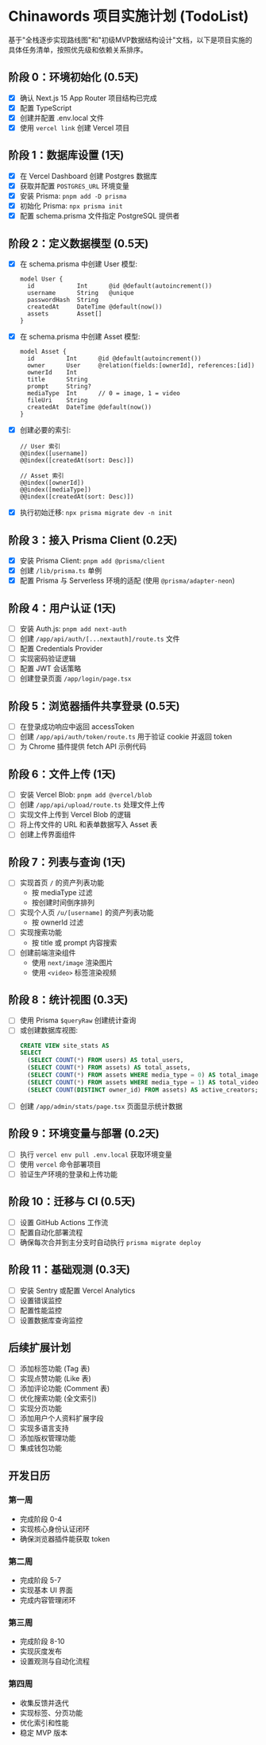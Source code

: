 # Chinawords 项目实施计划 (TodoList)

基于"全栈逐步实现路线图"和"初级MVP数据结构设计"文档，以下是项目实施的具体任务清单，按照优先级和依赖关系排序。

## 阶段 0：环境初始化 (0.5天)

- [x] 确认 Next.js 15 App Router 项目结构已完成
- [x] 配置 TypeScript
- [x] 创建并配置 .env.local 文件
- [x] 使用 `vercel link` 创建 Vercel 项目

## 阶段 1：数据库设置 (1天)

- [x] 在 Vercel Dashboard 创建 Postgres 数据库
- [x] 获取并配置 `POSTGRES_URL` 环境变量
- [x] 安装 Prisma: `pnpm add -D prisma`
- [x] 初始化 Prisma: `npx prisma init`
- [x] 配置 schema.prisma 文件指定 PostgreSQL 提供者

## 阶段 2：定义数据模型 (0.5天)

- [x] 在 schema.prisma 中创建 User 模型:
  ```
  model User {
    id            Int      @id @default(autoincrement())
    username      String   @unique
    passwordHash  String
    createdAt     DateTime @default(now())
    assets        Asset[]
  }
  ```
- [x] 在 schema.prisma 中创建 Asset 模型:
  ```
  model Asset {
    id         Int      @id @default(autoincrement())
    owner      User     @relation(fields:[ownerId], references:[id])
    ownerId    Int
    title      String
    prompt     String?
    mediaType  Int      // 0 = image, 1 = video
    fileUri    String
    createdAt  DateTime @default(now())
  }
  ```
- [x] 创建必要的索引:
  ```
  // User 索引
  @@index([username])
  @@index([createdAt(sort: Desc)])

  // Asset 索引
  @@index([ownerId])
  @@index([mediaType])
  @@index([createdAt(sort: Desc)])
  ```
- [x] 执行初始迁移: `npx prisma migrate dev -n init`

## 阶段 3：接入 Prisma Client (0.2天)

- [x] 安装 Prisma Client: `pnpm add @prisma/client`
- [x] 创建 `/lib/prisma.ts` 单例
- [x] 配置 Prisma 与 Serverless 环境的适配 (使用 `@prisma/adapter-neon`)

## 阶段 4：用户认证 (1天)

- [ ] 安装 Auth.js: `pnpm add next-auth`
- [ ] 创建 `/app/api/auth/[...nextauth]/route.ts` 文件
- [ ] 配置 Credentials Provider
- [ ] 实现密码验证逻辑
- [ ] 配置 JWT 会话策略
- [ ] 创建登录页面 `/app/login/page.tsx`

## 阶段 5：浏览器插件共享登录 (0.5天)

- [ ] 在登录成功响应中返回 accessToken
- [ ] 创建 `/app/api/auth/token/route.ts` 用于验证 cookie 并返回 token
- [ ] 为 Chrome 插件提供 fetch API 示例代码

## 阶段 6：文件上传 (1天)

- [ ] 安装 Vercel Blob: `pnpm add @vercel/blob`
- [ ] 创建 `/app/api/upload/route.ts` 处理文件上传
- [ ] 实现文件上传到 Vercel Blob 的逻辑
- [ ] 将上传文件的 URL 和表单数据写入 Asset 表
- [ ] 创建上传界面组件

## 阶段 7：列表与查询 (1天)

- [ ] 实现首页 `/` 的资产列表功能
  - 按 mediaType 过滤
  - 按创建时间倒序排列
- [ ] 实现个人页 `/u/[username]` 的资产列表功能
  - 按 ownerId 过滤
- [ ] 实现搜索功能
  - 按 title 或 prompt 内容搜索
- [ ] 创建前端渲染组件
  - 使用 `next/image` 渲染图片
  - 使用 `<video>` 标签渲染视频

## 阶段 8：统计视图 (0.3天)

- [ ] 使用 Prisma `$queryRaw` 创建统计查询
- [ ] 或创建数据库视图:
  ```sql
  CREATE VIEW site_stats AS
  SELECT
    (SELECT COUNT(*) FROM users) AS total_users,
    (SELECT COUNT(*) FROM assets) AS total_assets,
    (SELECT COUNT(*) FROM assets WHERE media_type = 0) AS total_images,
    (SELECT COUNT(*) FROM assets WHERE media_type = 1) AS total_videos,
    (SELECT COUNT(DISTINCT owner_id) FROM assets) AS active_creators;
  ```
- [ ] 创建 `/app/admin/stats/page.tsx` 页面显示统计数据

## 阶段 9：环境变量与部署 (0.2天)

- [ ] 执行 `vercel env pull .env.local` 获取环境变量
- [ ] 使用 `vercel` 命令部署项目
- [ ] 验证生产环境的登录和上传功能

## 阶段 10：迁移与 CI (0.5天)

- [ ] 设置 GitHub Actions 工作流
- [ ] 配置自动化部署流程
- [ ] 确保每次合并到主分支时自动执行 `prisma migrate deploy`

## 阶段 11：基础观测 (0.3天)

- [ ] 安装 Sentry 或配置 Vercel Analytics
- [ ] 设置错误监控
- [ ] 配置性能监控
- [ ] 设置数据库查询监控

## 后续扩展计划

- [ ] 添加标签功能 (Tag 表)
- [ ] 实现点赞功能 (Like 表)
- [ ] 添加评论功能 (Comment 表)
- [ ] 优化搜索功能 (全文索引)
- [ ] 实现分页功能
- [ ] 添加用户个人资料扩展字段
- [ ] 实现多语言支持
- [ ] 添加版权管理功能
- [ ] 集成钱包功能

## 开发日历

### 第一周
- 完成阶段 0-4
- 实现核心身份认证闭环
- 确保浏览器插件能获取 token

### 第二周
- 完成阶段 5-7
- 实现基本 UI 界面
- 完成内容管理闭环

### 第三周
- 完成阶段 8-10
- 实现灰度发布
- 设置观测与自动化流程

### 第四周
- 收集反馈并迭代
- 实现标签、分页功能
- 优化索引和性能
- 稳定 MVP 版本
